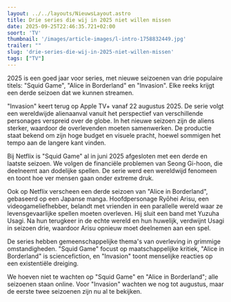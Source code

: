 ```yaml
---
layout: ../../layouts/NieuwsLayout.astro
title: Drie series die wij in 2025 niet willen missen
date: 2025-09-25T22:46:35.721+02:00
soort: 'TV'
thumbnail: '/images/article-images/l-intro-1758832449.jpg'
trailer: ""
slug: 'drie-series-die-wij-in-2025-niet-willen-missen'
tags: ["TV"]
---
```


2025 is een goed jaar voor series, met nieuwe seizoenen van drie populaire
titels: "Squid Game", "Alice in Borderland" en "Invasion". Elke reeks krijgt een
derde seizoen dat we kunnen streamen.

"Invasion" keert terug op Apple TV+ vanaf 22 augustus 2025. De serie volgt een
wereldwijde alienaanval vanuit het perspectief van verschillende personages
verspreid over de globe. In het nieuwe seizoen zijn de aliens sterker, waardoor
de overlevenden moeten samenwerken. De productie staat bekend om zijn hoge
budget en visuele pracht, hoewel sommigen het tempo aan de langere kant vinden.

Bij Netflix is "Squid Game" al in juni 2025 afgesloten met een derde en laatste
seizoen. We volgen de financiële problemen van Seong Gi-hoon, die deelneemt aan
dodelijke spellen. De serie werd een wereldwijd fenomeen en toont hoe ver mensen
gaan onder extreme druk.

Ook op Netflix verscheen een derde seizoen van "Alice in Borderland", gebaseerd
op een Japanse manga. Hoofdpersonage Ryōhei Arisu, een videogameliefhebber,
belandt met vrienden in een parallelle wereld waar ze levensgevaarlijke spellen
moeten overleven. Hij sluit een band met Yuzuha Usagi. Na hun terugkeer in de
echte wereld en hun huwelijk, verdwijnt Usagi in seizoen drie, waardoor Arisu
opnieuw moet deelnemen aan een spel.

De series hebben gemeenschappelijke thema's van overleving in grimmige
omstandigheden. "Squid Game" focust op maatschappelijke kritiek, "Alice in
Borderland" is sciencefiction, en "Invasion" toont menselijke reacties op een
existentiële dreiging.

We hoeven niet te wachten op "Squid Game" en "Alice in Borderland"; alle
seizoenen staan online. Voor "Invasion" wachten we nog tot augustus, maar de
eerste twee seizoenen zijn nu al te bekijken.